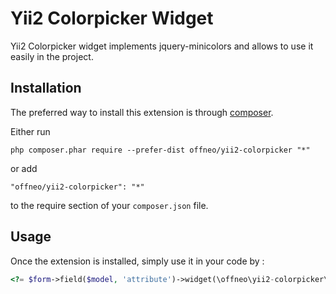 Yii2 Colorpicker Widget
=======================
Yii2 Colorpicker widget implements jquery-minicolors and allows to use it easily in the project.

Installation
------------

The preferred way to install this extension is through [composer](http://getcomposer.org/download/).

Either run

```
php composer.phar require --prefer-dist offneo/yii2-colorpicker "*"
```

or add

```
"offneo/yii2-colorpicker": "*"
```

to the require section of your `composer.json` file.


Usage
-----

Once the extension is installed, simply use it in your code by  :

```php
<?= $form->field($model, 'attribute')->widget(\offneo\yii2-colorpicker\ColorPicker::className(), $options, $clientOptions); ?>